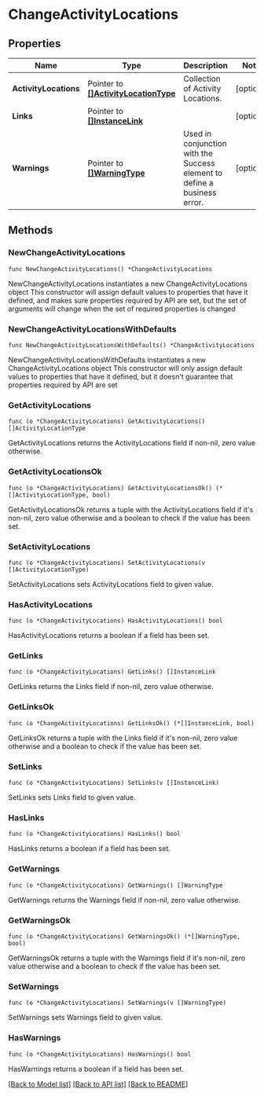 # ChangeActivityLocations

## Properties

Name | Type | Description | Notes
------------ | ------------- | ------------- | -------------
**ActivityLocations** | Pointer to [**[]ActivityLocationType**](ActivityLocationType.md) | Collection of Activity Locations. | [optional] 
**Links** | Pointer to [**[]InstanceLink**](InstanceLink.md) |  | [optional] 
**Warnings** | Pointer to [**[]WarningType**](WarningType.md) | Used in conjunction with the Success element to define a business error. | [optional] 

## Methods

### NewChangeActivityLocations

`func NewChangeActivityLocations() *ChangeActivityLocations`

NewChangeActivityLocations instantiates a new ChangeActivityLocations object
This constructor will assign default values to properties that have it defined,
and makes sure properties required by API are set, but the set of arguments
will change when the set of required properties is changed

### NewChangeActivityLocationsWithDefaults

`func NewChangeActivityLocationsWithDefaults() *ChangeActivityLocations`

NewChangeActivityLocationsWithDefaults instantiates a new ChangeActivityLocations object
This constructor will only assign default values to properties that have it defined,
but it doesn't guarantee that properties required by API are set

### GetActivityLocations

`func (o *ChangeActivityLocations) GetActivityLocations() []ActivityLocationType`

GetActivityLocations returns the ActivityLocations field if non-nil, zero value otherwise.

### GetActivityLocationsOk

`func (o *ChangeActivityLocations) GetActivityLocationsOk() (*[]ActivityLocationType, bool)`

GetActivityLocationsOk returns a tuple with the ActivityLocations field if it's non-nil, zero value otherwise
and a boolean to check if the value has been set.

### SetActivityLocations

`func (o *ChangeActivityLocations) SetActivityLocations(v []ActivityLocationType)`

SetActivityLocations sets ActivityLocations field to given value.

### HasActivityLocations

`func (o *ChangeActivityLocations) HasActivityLocations() bool`

HasActivityLocations returns a boolean if a field has been set.

### GetLinks

`func (o *ChangeActivityLocations) GetLinks() []InstanceLink`

GetLinks returns the Links field if non-nil, zero value otherwise.

### GetLinksOk

`func (o *ChangeActivityLocations) GetLinksOk() (*[]InstanceLink, bool)`

GetLinksOk returns a tuple with the Links field if it's non-nil, zero value otherwise
and a boolean to check if the value has been set.

### SetLinks

`func (o *ChangeActivityLocations) SetLinks(v []InstanceLink)`

SetLinks sets Links field to given value.

### HasLinks

`func (o *ChangeActivityLocations) HasLinks() bool`

HasLinks returns a boolean if a field has been set.

### GetWarnings

`func (o *ChangeActivityLocations) GetWarnings() []WarningType`

GetWarnings returns the Warnings field if non-nil, zero value otherwise.

### GetWarningsOk

`func (o *ChangeActivityLocations) GetWarningsOk() (*[]WarningType, bool)`

GetWarningsOk returns a tuple with the Warnings field if it's non-nil, zero value otherwise
and a boolean to check if the value has been set.

### SetWarnings

`func (o *ChangeActivityLocations) SetWarnings(v []WarningType)`

SetWarnings sets Warnings field to given value.

### HasWarnings

`func (o *ChangeActivityLocations) HasWarnings() bool`

HasWarnings returns a boolean if a field has been set.


[[Back to Model list]](../README.md#documentation-for-models) [[Back to API list]](../README.md#documentation-for-api-endpoints) [[Back to README]](../README.md)



